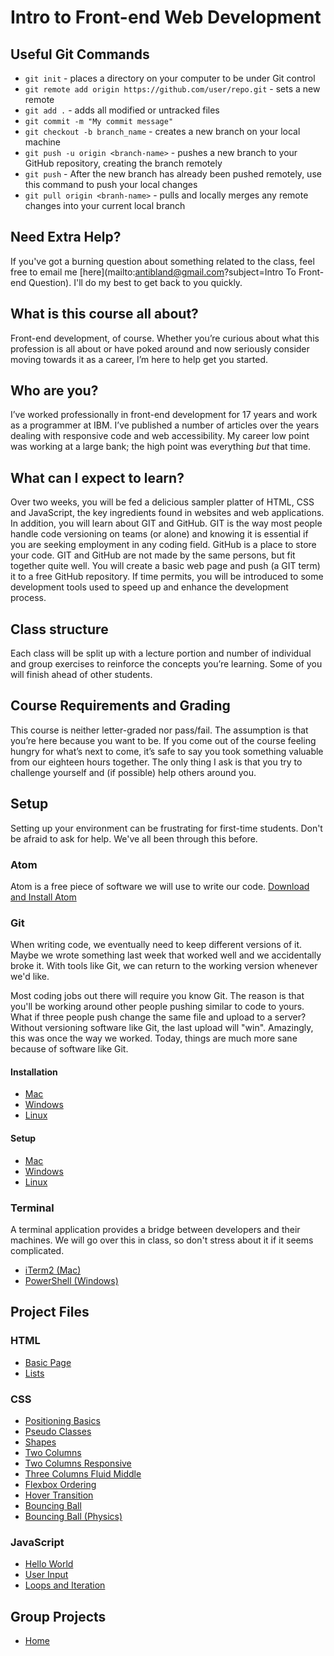 # Intro to Front-end Web Development

## Useful Git Commands ##

- `git init` - places a directory on your computer to be under Git control
- `git remote add origin https://github.com/user/repo.git` - sets a new remote
- `git add .` - adds all modified or untracked files
- `git commit -m "My commit message"`
- `git checkout -b branch_name` - creates a new branch on your local machine
- `git push -u origin <branch-name>` - pushes a new branch to your GitHub repository, creating the branch remotely
- `git push` - After the new branch has already been pushed remotely, use this command to push your local changes
- `git pull origin <branh-name>` - pulls and locally merges any remote changes into your current local branch

## Need Extra Help? ##

If you've got a burning question about something related to the class, feel free to email me [here](mailto:antibland@gmail.com?subject=Intro To Front-end Question). I'll do my best to get back to you quickly.

## What is this course all about?

Front-end development, of course. Whether you’re curious about what this profession is all about or have poked around and now seriously consider moving towards it as a career, I’m here to help get you started.

## Who are you?

I’ve worked professionally in front-end development for 17 years and work as a programmer at IBM. I’ve published a number of articles over the years dealing with responsive code and web accessibility. My career low point was working at a large bank; the high point was everything *but* that time.

## What can I expect to learn?

Over two weeks, you will be fed a delicious sampler platter of HTML, CSS and JavaScript, the key ingredients found in websites and web applications. In addition, you will learn about GIT and GitHub. GIT is the way most people handle code versioning on teams (or alone) and knowing it is essential if you are seeking employment in any coding field. GitHub is a place to store your code. GIT and GitHub are not made by the same persons, but fit together quite well. You will create a basic web page and push (a GIT term) it to a free GitHub repository. If time permits, you will be introduced to some development tools used to speed up and enhance the development process.

## Class structure

Each class will be split up with a lecture portion and number of individual and group exercises to reinforce the concepts you’re learning. Some of you will finish ahead of other students.

## Course Requirements and Grading

This course is neither letter-graded nor pass/fail. The assumption is that you’re here because you want to be. If you come out of the course feeling hungry for what’s next to come, it’s safe to say you took something valuable from our eighteen hours together. The only thing I ask is that you try to challenge yourself and (if possible) help others around you.

## Setup

Setting up your environment can be frustrating for first-time students. Don't be afraid to ask for help. We've all been through this before.

### Atom
Atom is a free piece of software we will use to write our code. [Download and Install Atom](https://atom.io/)

### Git
When writing code, we eventually need to keep different versions of it. Maybe we wrote something last week that worked well and we accidentally broke it. With tools like Git, we can return to the working version whenever we'd like.

Most coding jobs out there will require you know Git. The reason is that you'll be working around other people pushing similar to code to yours. What if three people push change the same file and upload to a server? Without versioning software like Git, the last upload will "win". Amazingly, this was once the way we worked. Today, things are much more sane because of software like Git.

#### Installation

* [Mac](https://git-scm.com/book/en/v2/Getting-Started-Installing-Git#Installing-on-Mac)
* [Windows](https://git-scm.com/book/en/v2/Getting-Started-Installing-Git#Installing-on-Windows)
* [Linux](https://git-scm.com/book/en/v2/Getting-Started-Installing-Git#Installing-on-Linux)

#### Setup

* [Mac](https://help.github.com/articles/set-up-git/#platform-mac)
* [Windows](https://help.github.com/articles/set-up-git/#platform-windows)
* [Linux](https://help.github.com/articles/set-up-git/#platform-linux)

### Terminal

A terminal application provides a bridge between developers and their machines. We will go over this in class, so don't stress about it if it seems complicated.

* [iTerm2 (Mac)](https://www.iterm2.com/)
* [PowerShell (Windows)](http://alternativeto.net/software/powershell/?platform=windows)

## Project Files

### **HTML**
 * [Basic Page](https://antibland.github.io/front-end/project_files/html/basic_page.html)
 * [Lists](https://antibland.github.io/front-end/project_files/html/lists.html)

### **CSS**
 * [Positioning Basics](https://antibland.github.io/front-end/project_files/css/positioning_basics.html)
 * [Pseudo Classes](https://antibland.github.io/front-end/project_files/css/pseudo_classes.html)
 * [Shapes](https://antibland.github.io/front-end/project_files/css/shapes.html)
 * [Two Columns](https://antibland.github.io/front-end/project_files/css/two_columns.html)
 * [Two Columns Responsive](https://antibland.github.io/front-end/project_files/css/two_columns_responsive.html)
 * [Three Columns Fluid Middle](https://antibland.github.io/front-end/project_files/css/three_columns_fluid_middle.html)
 * [Flexbox Ordering](https://antibland.github.io/front-end/project_files/css/flexbox_ordering.html)
 * [Hover Transition](https://antibland.github.io/front-end/project_files/css/hover_transition.html)
 * [Bouncing Ball](https://antibland.github.io/front-end/project_files/css/bouncing_ball.html)
 * [Bouncing Ball (Physics)](https://antibland.github.io/front-end/project_files/css/bouncing_ball_physics.html)

### **JavaScript**
  * [Hello World](https://antibland.github.io/front-end/project_files/javascript/hello_world.html)
  * [User Input](https://antibland.github.io/front-end/project_files/javascript/user_input.html)
  * [Loops and Iteration](https://antibland.github.io/front-end/project_files/javascript/loops_and_iteration.html)

## Group Projects
  * [Home](https://antibland.github.io/front-end/group_projects/README.md)
